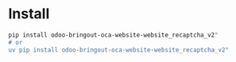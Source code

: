 # Install

```bash
pip install odoo-bringout-oca-website-website_recaptcha_v2"
# or
uv pip install odoo-bringout-oca-website-website_recaptcha_v2"
```
